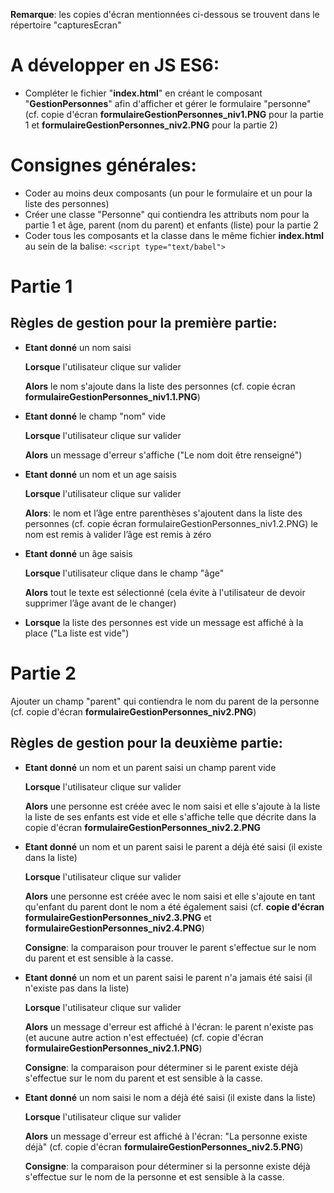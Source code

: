 **Remarque**: les copies d'écran mentionnées ci-dessous se trouvent dans le répertoire "capturesEcran"

# A développer en JS ES6:

- Compléter le fichier "**index.html**" en créant le composant "**GestionPersonnes**" afin d'afficher et gérer le formulaire "personne"
  (cf. copie d'écran **formulaireGestionPersonnes_niv1.PNG** pour la partie 1 et **formulaireGestionPersonnes_niv2.PNG** pour la partie 2)

# Consignes générales:

- Coder au moins deux composants (un pour le formulaire et un pour la liste des personnes)
- Créer une classe "Personne" qui contiendra les attributs nom pour la partie 1 et âge, parent (nom du parent) et enfants (liste) pour la partie 2
- Coder tous les composants et la classe dans le même fichier **index.html** au sein de la balise: `<script type="text/babel">`

# Partie 1

## Règles de gestion pour la première partie:

- **Etant donné** un nom saisi

  **Lorsque** l'utilisateur clique sur valider

  **Alors** le nom s'ajoute dans la liste des personnes (cf. copie écran **formulaireGestionPersonnes_niv1.1.PNG**)

- **Etant donné** le champ "nom" vide

  **Lorsque** l'utilisateur clique sur valider

  **Alors** un message d'erreur s'affiche ("Le nom doit être renseigné")

- **Etant donné** un nom et un age saisis

  **Lorsque** l'utilisateur clique sur valider

  **Alors**:
  le nom et l’âge entre parenthèses s'ajoutent dans la liste des personnes (cf. copie écran formulaireGestionPersonnes_niv1.2.PNG)
  le nom est remis à valider
  l’âge est remis à zéro

- **Etant donné** un âge saisis

  **Lorsque** l'utilisateur clique dans le champ "âge"

  **Alors** tout le texte est sélectionné (cela évite à l'utilisateur de devoir supprimer l’âge avant de le changer)

- **Lorsque** la liste des personnes est vide un message est affiché à la place ("La liste est vide")

# Partie 2

Ajouter un champ "parent" qui contiendra le nom du parent de la personne (cf. copie d'écran **formulaireGestionPersonnes_niv2.PNG**)

## Règles de gestion pour la deuxième partie:

- **Etant donné**
  un nom et un parent saisi
  un champ parent vide

  **Lorsque** l'utilisateur clique sur valider

  **Alors**
  une personne est créée avec le nom saisi et elle s'ajoute à la liste
  la liste de ses enfants est vide et elle s'affiche telle que décrite dans la copie d'écran **formulaireGestionPersonnes_niv2.2.PNG**

- **Etant donné**
  un nom et un parent saisi
  le parent a déjà été saisi (il existe dans la liste)

  **Lorsque** l'utilisateur clique sur valider

  **Alors** une personne est créée avec le nom saisi et elle s'ajoute
  en tant qu'enfant du parent dont le nom a été également saisi
  (cf. **copie d'écran formulaireGestionPersonnes_niv2.3.PNG** et **formulaireGestionPersonnes_niv2.4.PNG**)

  **Consigne**: la comparaison pour trouver le parent s'effectue sur le nom du parent et est sensible à la casse.

- **Etant donné**
  un nom et un parent saisi
  le parent n'a jamais été saisi (il n'existe pas dans la liste)

  **Lorsque** l'utilisateur clique sur valider

  **Alors** un message d'erreur est affiché à l'écran: le parent n'existe pas (et aucune autre action n'est effectuée)
  (cf. copie d'écran **formulaireGestionPersonnes_niv2.1.PNG**)

  **Consigne**: la comparaison pour déterminer si le parent existe déjà s'effectue sur le nom du parent et est sensible à la casse.

- **Etant donné**
  un nom saisi
  le nom a déjà été saisi (il existe dans la liste)

  **Lorsque** l'utilisateur clique sur valider

  **Alors** un message d'erreur est affiché à l'écran: "La personne existe déjà" (cf. copie d'écran **formulaireGestionPersonnes_niv2.5.PNG**)

  **Consigne**: la comparaison pour déterminer si la personne existe déjà s'effectue sur le nom de la personne et est sensible à la casse.
